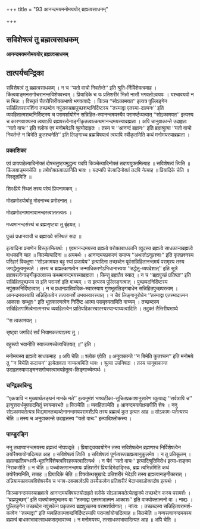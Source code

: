 +++
title = "93 आनन्दमयमनोमययोर् ब्रह्मत्वसाधनम्"

+++


## सविशेषत्वं तु ब्रह्मत्वसाधकम्

**आनन्दमयमनोमययोर् ब्रह्मत्वसाधनम्**

## **तात्पर्यचन्द्रिका**

सविशेषत्वं तु ब्रह्मत्वसाधकम् । न च ‘‘यतो वाचो निवर्तन्ते’’ इति श्रुति-र्निर्विशेषत्वमाह । किंत्ववाङ्मनसगोचरानन्तविशेषवत्त्वम् । प्रियादिके च यः प्रतिशरीरं भिन्नो नासौ भगवतोऽवयवः । यश्चावयवो न स भिन्नः । विस्तृतं चैतत्तैत्तिरीयकभाष्ये भगवत्पादैः । किञ्च ‘‘सोऽकामयत’’ इत्यत्र पुल्लिङ्गेन सन्निहितपरामर्शिना तच्छब्देन नपुंसकब्रह्मपुच्छशब्दनिर्दिष्टस्य ‘‘तस्माद्वा एतस्मा-दात्मनः’’ इति व्यवहितात्मशब्दनिर्दिष्टस्य च परामर्शायोगेन सन्निहित-स्यानन्दमयस्यैव परामर्ष्टव्यत्वात् ‘‘सोऽकामयत’’ इत्यस्य च कारणवाक्यस्य त्वयाऽपि ब्रह्मपरत्वेनाङ्गीकृतत्वात्कथमानन्दमयस्याब्रह्मता । अपि चानुवाकान्ते उदाहृतः ‘‘यतो वाचः’’ इति श्लोक एव मनोमयेऽपि श्रुत्योदाहृतः । तस्य च ‘‘आनन्दं ब्रह्मणः’’ इति ब्रह्मश्रुत्या ‘‘यतो वाचो निवर्तन्ते न बिभेति कुतश्चनेति’’ इति लिङ्गाच्च ब्रह्मविषयत्वं त्वयापि स्वीकृतमिति कथं मनोमयस्याब्रह्मता ।

### **प्रकाशिका**

एवं प्रायपाठेत्यादिनोक्तं दोषचतुष्टयमुद्धृत्य यदपि किञ्चेत्यादिनोक्तं तदप्ययुक्तमित्याह ॥ सविशेषत्वं त्विति ॥ किंत्ववाङ्मनसेति ॥ तथैवोक्तत्वात्प्रागिति भावः । यदप्यपि चेत्यादिनोक्तं तदपि नेत्याह ॥ प्रियादिके चेति ॥ विस्तृतमिति ॥

शिरःप्रिये स्थितं तस्य परेयं प्रियनामकम् ।

मोदप्रमोदयोर्बाहू मोदनाच्च प्रमोदनात् ।

मोदप्रमोदनामानावानन्दस्त्वाततत्वतः ।

मध्यमानन्दसंस्थं च ब्रह्मसृष्ट्या तु बृंहयत् ।

पुच्छं प्रधानवायौ च ब्रह्माख्ये संस्थितं सदा ॥

इत्यादिना प्रमाणेन विस्तृतमित्यर्थः । एवमानन्दमयस्य ब्रह्मत्वे परोक्तबाधकानि व्युदस्य ब्रह्मत्वे साधकान्यब्रह्मत्वे बाधकानि चाह ॥ किञ्चेत्यादिना ॥ अयमर्थः । आनन्दमयप्रकरणं समाप्य ‘‘अथातोऽनुप्रश्नाः’’ इति कृतप्रश्नस्य परिहारं विवक्षुणा ‘‘सोऽकामयत बहु स्यां प्रजायेय’’ इत्यादिना तच्छब्देन पूर्वसन्निहितानन्दमयं परामृश्य तस्य जगद्धेतुत्वमुच्यते । तस्य च ब्रह्मलक्षणत्वेन जन्माधिकरणेऽभिधानात्त्वया ‘‘तद्धेतु-व्यपदेशात्’’ इति सूत्रे ब्रह्मपरत्वेनाङ्गीकृतत्वाच्च कथमानन्दमयस्याब्रह्मता । किन्तु ब्रह्मतैव स्यात् । न च ‘‘ब्रह्मपुच्छं प्रतिष्ठा’’ इति सन्निहितपुच्छस्य स इति परामर्श इति वाच्यम् । स इत्यस्य पुल्लिङ्गत्वात् । पुच्छपदनिर्दिष्टस्य नपुंसकनिर्दिष्टत्वात् । न च प्रधानप्रातिपदिक-स्वारस्याय गुणभूतलिङ्गबाधेन सन्निहितपुच्छपरत्वम् । आनन्दमयस्यापि सन्निहितत्वेन तत्परामर्शे उभयस्वारस्यात् । न चैवं लिङ्गानुरोधेन ‘‘तस्माद्वा एतस्मादात्मन आकाशः सम्भूतः’’ इति भूतकारणत्वेन निर्दिष्ट आत्मा परामृश्यतामिति वाच्यम् । तच्छब्दस्य सन्निहितगामित्वेनात्मनश्च व्यवहितत्वेन प्रातिपदिकास्वारस्यस्यान्याय्यत्वादिति । तदुक्तं तैत्तिरीयभाष्ये

‘‘स त्वकामयत् ।

सृष्ट्वा जगदिदं सर्वं नियामकतयाऽस्य तु ।

बहुरूपो भवानीति स्याज्जगच्चेत्यचिंतयत् ॥’’ इति ।

मनोमयस्य ब्रह्मत्वे साधकमाह ॥ अपि चेति ॥ श्लोक एवेति ॥ अनुवाकान्ते ‘‘न बिभेति कुतश्चन’’ इति मनोमये तु ‘‘न बिभेति कदाचन’’ इत्येतावता नान्यत्वमिति भावः । श्रुत्या उपनिषदा । तस्य चानुवाकान्त उदाहृतस्यावाङ्मनसगोचरत्वाभयहेतुत्व-लिङ्गाच्चेत्यर्थः ।

### **चन्द्रिकाबिन्दु**

‘‘एकत्रापि न मुख्यार्थलङ्घनं मामके मते’’ इत्यमुमंशं भाष्यटीका-सूचितप्रकाशानुसारेण व्युत्पाद्य ‘‘सर्वत्रापि च’’ इत्युत्तरार्धमुपपादयितुं स्वयमारभते ॥ किञ्चेेति ॥ व्यवहितात्मेति ॥ आनन्दमयापेक्षयापीति शेषः । ननु सोऽकामयतेत्यत्र विद्यमानतच्छब्देनानन्दमयपरामर्शेऽपि तस्य ब्रह्मत्वं कुत इत्यत आह ॥ सोऽकाम-यतेत्यस्य चेति ॥ तस्य च अनुवाकान्ते उदाहृतस्य ‘‘यतो वाचः’’ इत्यादिश्लोकस्य ।

### **पाण्डुरङ्गि**

ननु तथाप्यानन्दमयस्य ब्रह्मत्वं नोपपद्यते । प्रियाद्यवयवयोगेन तस्य सविशेषत्वेन ब्रह्मणश्च निर्विशेषत्वेन तयोरैक्यायोगादित्यत आह ॥ सविशेषत्वं त्विति ॥ सविशेषत्वं पूर्णत्वरूपब्रह्मत्वानुकूलमेव । न तु प्रतिकूलम् । ब्रह्मत्वप्रतिबन्धकी-भूतनिर्विशेषत्वविरहरूपत्वादित्यर्थः । न चैवं ‘‘यतो वाचः’’ इत्यादिश्रुतिविरोध इत्या-शङ्क्य निराकरोति ॥ न चेति ॥ यच्चोक्तमानन्दमयः प्रतिशरीरं प्रियादिभेदाद्भिन्नः, ब्रह्म त्वभिन्नमिति कथं तयोरैक्यमिति, तत्राह ॥ प्रियादिके चेति ॥ विषयोत्थसुखादेः प्रतिशरीरं भेदेऽपि तस्य ब्रह्मत्वानङ्गीकारात् । तन्नियामकावयवविशेषस्यैव च भगव-दवयवत्वेऽपि तस्यैकत्वेन प्रतिशरीरं भेदाभावान्नोक्तदोष इत्यर्थः ।

किञ्चानन्दमयस्याब्रह्मत्वे आनन्दमयविषयतयोदाहृते श्लोके सोऽकामयतेत्येतद्वाक्ये तच्छब्देन कस्य परामर्शः । ‘‘ब्रह्मपुच्छम्’’ इति वाक्योक्तपुच्छस्य वा ‘‘तस्माद्वा एतस्मादात्मन आकाशः’’ इति वाक्योक्तात्मनो वा । नाद्यः । पुल्लिङ्गेन तच्छब्देन नपुंसकेन प्रकृतस्य ब्रह्मपुच्छस्य परामर्शायोगात् । नांत्यः । तच्छब्दस्य सन्निहितपरामर्श-कत्वेन ‘‘तस्माद्वा’’ इति व्यवहितात्मशब्दनिर्दिष्टस्यापि परामर्शायोगादित्याह ॥ किञ्चेति ॥ नन्वस्त्वानन्दमयस्य ब्रह्मत्वं बाधकाभावात्साधकसद्भावाच्च । न मनोमयस्य, तत्साधकाभावादित्यत आह ॥ अपि चेति ॥

